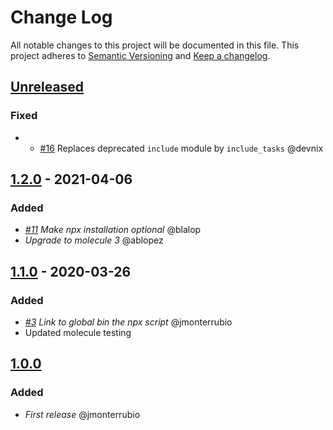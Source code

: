 # Change Log
All notable changes to this project will be documented in this file.
This project adheres to [Semantic Versioning](http://semver.org/) and [Keep a changelog](https://github.com/olivierlacan/keep-a-changelog).

## [Unreleased]
### Fixed
- * [#16](https://github.com/idealista/nodejs_role/pull/16) Replaces deprecated `include` module by `include_tasks` @devnix

## [1.2.0] - 2021-04-06
### Added
- *[#11](https://github.com/idealista/nodejs_role/issues/11) Make npx installation optional* @blalop
- *Upgrade to molecule 3* @ablopez

## [1.1.0] - 2020-03-26
### Added
- *[#3](https://github.com/idealista/nodejs_role/issues/3) Link to global bin the npx script* @jmonterrubio
- Updated molecule testing

## [1.0.0]
### Added
- *First release* @jmonterrubio


[Unreleased]: https://github.com/idealista/nodejs_role/tree/develop
[1.2.0]: https://github.com/idealista/nodejs_role/tree/1.2.0
[1.1.0]: https://github.com/idealista/nodejs_role/tree/1.1.0
[1.0.0]: https://github.com/idealista/nodejs_role/tree/1.0.0
